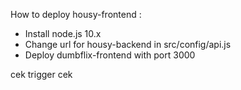 How to deploy housy-frontend :

- Install node.js 10.x
- Change url for housy-backend in src/config/api.js
- Deploy dumbflix-frontend with port 3000

cek trigger
cek
